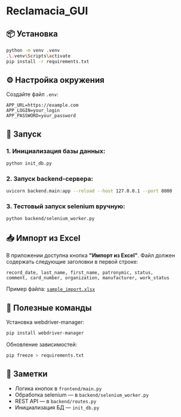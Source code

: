 # Reclamacia_GUI

## 📦 Установка

```bash
python -m venv .venv
.\.venv\Scripts\activate
pip install -r requirements.txt
```

## ⚙️ Настройка окружения
Создайте файл `.env`:

```
APP_URL=https://example.com
APP_LOGIN=your_login
APP_PASSWORD=your_password
```

## 🚀 Запуск

### 1. Инициализация базы данных:
```bash
python init_db.py
```

### 2. Запуск backend-сервера:
```bash
uvicorn backend.main:app --reload --host 127.0.0.1 --port 8000
```

### 3. Тестовый запуск selenium вручную:
```bash
python backend/selenium_worker.py
```

## 📥 Импорт из Excel

В приложении доступна кнопка **"Импорт из Excel"**. Файл должен содержать следующие заголовки в первой строке:

```
record_date, last_name, first_name, patronymic, status,
comment, card_number, organization, manufacturer, work_status
```

Пример файла: [`sample_import.xlsx`](sample_import.xlsx)

## 🧰 Полезные команды

Установка webdriver-manager:
```bash
pip install webdriver-manager
```

Обновление зависимостей:
```bash
pip freeze > requirements.txt
```

## 📝 Заметки
- Логика кнопок в `frontend/main.py`
- Обработка selenium — в `backend/selenium_worker.py`
- REST API — в `backend/routes.py`
- Инициализация БД — `init_db.py`
